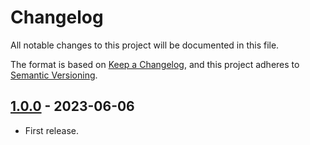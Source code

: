 # Changelog

All notable changes to this project will be documented in this file.

The format is based on [Keep a Changelog](https://keepachangelog.com/en/1.0.0/),
and this project adheres to [Semantic Versioning](https://semver.org/spec/v2.0.0.html).

## [1.0.0] - 2023-06-06

- First release.

[1.0.0]: https://github.com/pronamic/wp-pronamic-pay-with-mollie-for-woocommerce/releases/tag/v1.0.0
